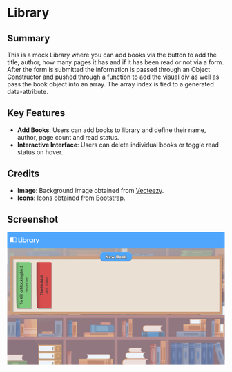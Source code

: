 # Library

## Summary

This is a mock Library where you can add books via the button to add the title, author, how many pages it has and if it has been read or not via a form. After the form is submitted the information is passed through an Object Constructor and pushed through a function to add the visual div as well as pass the book object into an array. The array index is tied to a generated data-attribute.

## Key Features

- **Add Books**: Users can add books to library and define their name, author, page count and read status.
- **Interactive Interface**: Users can delete individual books or toggle read status on hover.

## Credits
- **Image**: Background image obtained from [Vecteezy](https://www.vecteezy.com/free-vector/library-background).
- **Icons**: Icons obtained from [Bootstrap](https://icons.getbootstrap.com).

## Screenshot

![Library Project Screenshot](img/library-screenshot.png)